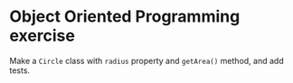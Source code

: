# Object Oriented Programming exercise

Make a `Circle` class with `radius` property and `getArea()` method, and add tests.

